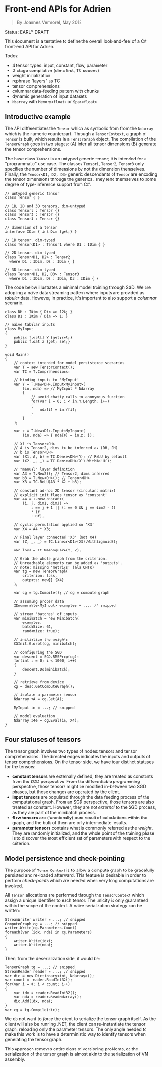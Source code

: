 # Front-end APIs for Adrien
> By Joannes Vermorel, May 2018

Status: EARLY DRAFT

This document is a tentative to define the overall look-and-feel of a C# front-end API for Adrien.

Todos:

* 4 tensor types: input, constant, flow, parameter
* 2-stage compilation (dims first, TC second)
* weight initialization
* rephrase "layers" as TC
* tensor comprehensions
* columnar data-feeding pattern with chunks
* dynamic generation of input datasets
* `Ndarray` with `Memory<float>` or `Span<float>`

## Introductive example

The API differentiates the `Tensor` which as symbolic from from the `Ndarray` which is the numeric counterpart. Through a `TensorContext`, a graph of `Tensor` is built, which results in a `TensorGraph` object. The compilation of the `TensorGraph` goes in two stages: (A) infer all tensor dimensions (B) generate the tensor comprehensions.

The base class `Tensor` is an untyped generic tensor; it is intended for a "programmatic" use case. The classes `Tensor1`, `Tensor2`, `Tensor3` only specifies the number of dimensions by not the dimension themselves. Finally, the `Tensor<D1, D2, D3>` generic descendants of `Tensor` are encoding the tensor dimensions through the generics. They lend themselves to some degree of type-inference support from C#.

```
// untyped generic tensor
class Tensor { }

// 1D, 2D and 3D tensors, dim-untyped
class Tensor1 : Tensor {}
class Tensor2 : Tensor {}
class Tensor3 : Tensor {}

// dimension of a tensor
interface IDim { int Dim {get;} }

// 1D tensor, dim-typed
class Tensor<D1> : Tensor1 where D1 : IDim { }

// 2D tensor, dim-typed
class Tensor<D1, D2> : Tensor2 
  where D1 : IDim, D2 : IDim { }

// 3D tensor, dim-typed
class Tensor<D1, D2, D3> : Tensor3 
  where D1 : IDim, D2 : IDim, D3 : IDim { }
```


The code below illustrates a minimal model training through SGD. We are adopting a naïve data streaming pattern where inputs are provided as _tabular_ data. However, in practice, it's important to also support a _columnar_ scenario.

```
class DH : IDim { Dim => 128; }
class D1 : IDim { Dim => 1; }

// naive tabular inputs
class MyInput
{
    public float[] Y {get;set;}
    public float z {get; set;}
}

void Main()
{
    // context intended for model persistence scenarios
    var T = new TensorContext();
    var TC = T.Comprehensions;

    // binding inputs to 'MyInput'
    var Y = T.New<DH>.Input<MyInput>(
        (in, nda) => // MyInput * Ndarray 
        {
            // avoid chatty calls to anonymous function
            for(var i = 0; i < in.Y.Length; i++) 
            { 
                nda[i] = in.Y[i]; 
            }
        }
    );

    var z = T.New<D1>.Input<MyInput>(
        (in, nda) => { nda[0] = in.z; });

    // X1 is Tensor<DH>
    // A is Tensor2, dims to be inferred as (DH, DH)
    // b is Tensor<DH>
    var (X1, A, b) = TC.Dense<DH>(Y); // ReLU by default
    var (X2, _, _) = TC.Dense<DH>(X1).WithReLU();

    // "manual" layer definition
    var A3 = T.New2(); // Tensor2, dims inferred
    var b3 = T.New<DH>(); // Tensor<DH>
    var X3 = TC.ReLU(A3 * X2 + b3);

    // constant ad-hoc 2D tensor (circulant matrix)
    // explicit init flags tensor as 'constant'
    var A4 = T.NewConstant(
        (i, j, dimI, dimJ) => 
            i == j + 1 || (i == 0 && j == dimJ - 1)
            ? 1f 
            : 0f);
    
    // cyclic permutation applied on 'X3'
    var X4 = A4 * X3;

    // Final layer connected 'X3' (not X4)
    var (Z, _, _) = TC.Linear<D1>(X3).WithSigmoid();

    var loss = TC.MeanSquare(z, Z);

    // Grab the whole graph from the criterion.
    // Unreachable elements can be added as 'outputs'.
    // note: missing 'metrics' (ala CNTK)
    var tg = new TensorGraph(
        criterion: loss,
        outputs: new[] {X4} 
    );

    var cg = tg.Compile(); // cg = compute graph

    // assuming proper data
    IEnumerable<MyInput> examples = ...; // snipped 
    
    // stream 'batches' of inputs
    var minibatch = new Minibatch(
        examples, 
        batchSize: 64,
        randomize: true);

    // initialize the weights
    CGInit.Glorot(cg, minibatch);

    // configuring the SGD
    var descent = SGD.RMSProp(cg);
    for(int i = 0; i < 1000; i++)
    {
        descent.Do(minibatch);
    }

    // retrieve from device
    cg = desc.GetComputeGraph();

    // isolate a parameter tensor
    Ndarray vA = cg.Get(A);

    MyInput in = ...; // snipped

    // model evaluation 
    Ndarray x4e = cg.Eval(in, X4);
}
```

## Four statuses of tensors

The tensor graph involves two types of nodes: tensors and tensor comprehensions. The directed edges indicates the inputs and outputs of tensor comprehensions. On the tensor side, we have four distinct statuses for the tensors:

* **constant tensors** are externally defined, they are treated as constants from the SGD perspective. From the differentiable programming perspective, those tensors might be modified in-between two SGD phases, but those changes are operated by the client. 
* **input tensors** are populated through the data feeding process of the computational graph. From an SGD perspective, those tensors are also treated as constant. However, they are not _external_ to the SGD process, as they are part of the minibatch process.
* **flow tensors** are (functionally) pure result of calculations within the graph, and the bulk of them are only intermediate results.
* **parameter tensors** contains what is commonly referred as the _weight_. They are randomly initialized, and the whole point of the training phase is to discover the most efficient set of parameters with respect to the criterion.


## Model persistence and check-pointing

The purpose of `TensorContext` is to allow a compute graph to be gracefully persisted and re-loaded afterward. This feature is desirable in order to perform _check-points_ which are needed when very long computations are involved.

All `Tensor` allocations are performed through the `TensorContext` which assign a unique identifier to each tensor. The unicity is only guaranteed within the scope of the context. A naïve serialization strategy can be written:

```
StreamWriter writer = ...; // snipped
ComputeGraph cg = ...; // snipped
writer.Write(cg.Parameters.Count)
foreach(var (idx, nda) in cg.Parameters)
{
    writer.Write(idx);
    writer.Write(nda);
}
```

Then, from the deserialization side, it would be:

```
TensorGraph tg = ...; // snipped
StreamReader reader = ...; // snipped
var dic = new Dictionary<int, Ndarray>();
var count = reader.ReadInt32();
for(var i = 0; i < count; i++)
{
    var idx = reader.ReadInt32();
    var nda = reader.ReadNdarray();
    dic.Add(idx, nda);
}
var cg = tg.Compile(dic);
```

We do not want to _force_ the client to serialize the tensor graph itself. As the client will also be running .NET, the client can re-instantiate the tensor graph, reloading only the parameter tensors. The only angle needed to make this work is to have a deterministic way to identify tensors when generating the tensor graph.

This approach removes entire class of versioning problems, as the serialization of the tensor graph is almost akin to the serialization of VM assembly.
